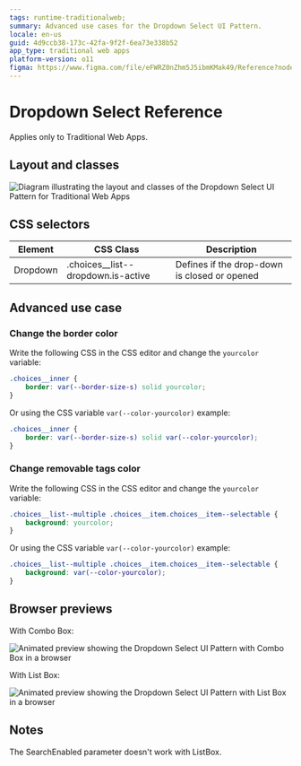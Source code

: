 ```yaml
---
tags: runtime-traditionalweb;
summary: Advanced use cases for the Dropdown Select UI Pattern.
locale: en-us
guid: 4d9ccb38-173c-42fa-9f2f-6ea73e338b52
app_type: traditional web apps
platform-version: o11
figma: https://www.figma.com/file/eFWRZ0nZhm5J5ibmKMak49/Reference?node-id=615:456
---
```


# Dropdown Select Reference

<div class="info" markdown="1">

Applies only to Traditional Web Apps.

</div>

## Layout and classes

![Diagram illustrating the layout and classes of the Dropdown Select UI Pattern for Traditional Web Apps](images/dropdownselect-3-diag.png "Dropdown Select Layout Diagram")

## CSS selectors

| **Element** |  **CSS Class** |  **Description**  |
| ---|---|---  
| Dropdown |  .choices__list--dropdown.is-active |  Defines if the drop-down is closed or opened  |

## Advanced use case

### Change the border color

Write the following CSS in the CSS editor and change the `yourcolor` variable:

```css
.choices__inner {
    border: var(--border-size-s) solid yourcolor;
}
```

Or using the CSS variable `var(--color-yourcolor)` example:

```css
.choices__inner {
    border: var(--border-size-s) solid var(--color-yourcolor);
}
```

### Change removable tags color

Write the following CSS in the CSS editor and change the `yourcolor` variable:

```css
.choices__list--multiple .choices__item.choices__item--selectable {
    background: yourcolor;
}
```

Or using the CSS variable `var(--color-yourcolor)` example:

```css
.choices__list--multiple .choices__item.choices__item--selectable {
    background: var(--color-yourcolor);
}
```

## Browser previews

With Combo Box:

![Animated preview showing the Dropdown Select UI Pattern with Combo Box in a browser](images/dropdownselect-4-ss.gif "Dropdown Select Combo Box Preview")

With List Box:

![Animated preview showing the Dropdown Select UI Pattern with List Box in a browser](images/dropdownselect-2-ss.gif "Dropdown Select List Box Preview")

## Notes

The SearchEnabled parameter doesn't work with ListBox.

